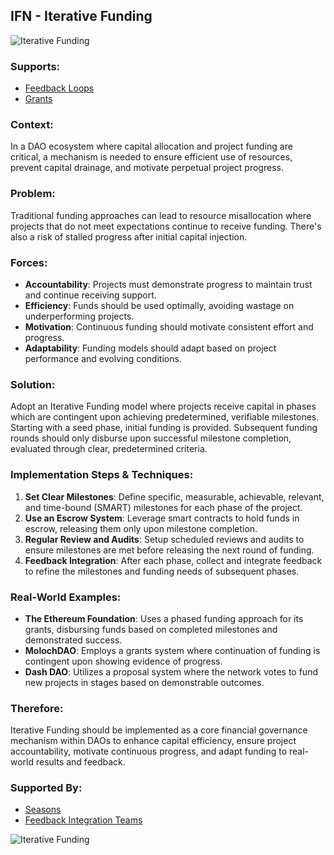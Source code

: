 ## IFN - Iterative Funding

![Iterative Funding](./output/illustrations/iterative_funding.png)

### Supports:
* [Feedback Loops](./feedback_loops.html)
* [Grants](./grants.md)

### Context:
In a DAO ecosystem where capital allocation and project funding are critical, a mechanism is needed to ensure efficient use of resources, prevent capital drainage, and motivate perpetual project progress.

### Problem:
Traditional funding approaches can lead to resource misallocation where projects that do not meet expectations continue to receive funding. There's also a risk of stalled progress after initial capital injection.

### Forces:
- **Accountability**: Projects must demonstrate progress to maintain trust and continue receiving support.
- **Efficiency**: Funds should be used optimally, avoiding wastage on underperforming projects.
- **Motivation**: Continuous funding should motivate consistent effort and progress.
- **Adaptability**: Funding models should adapt based on project performance and evolving conditions.

### Solution:
Adopt an Iterative Funding model where projects receive capital in phases which are contingent upon achieving predetermined, verifiable milestones. Starting with a seed phase, initial funding is provided. Subsequent funding rounds should only disburse upon successful milestone completion, evaluated through clear, predetermined criteria.

### Implementation Steps & Techniques:
1. **Set Clear Milestones**: Define specific, measurable, achievable, relevant, and time-bound (SMART) milestones for each phase of the project.
2. **Use an Escrow System**: Leverage smart contracts to hold funds in escrow, releasing them only upon milestone completion.
3. **Regular Review and Audits**: Setup scheduled reviews and audits to ensure milestones are met before releasing the next round of funding.
4. **Feedback Integration**: After each phase, collect and integrate feedback to refine the milestones and funding needs of subsequent phases.

### Real-World Examples:
- **The Ethereum Foundation**: Uses a phased funding approach for its grants, disbursing funds based on completed milestones and demonstrated success.
- **MolochDAO**: Employs a grants system where continuation of funding is contingent upon showing evidence of progress.
- **Dash DAO**: Utilizes a proposal system where the network votes to fund new projects in stages based on demonstrable outcomes.

### Therefore:
Iterative Funding should be implemented as a core financial governance mechanism within DAOs to enhance capital efficiency, ensure project accountability, motivate continuous progress, and adapt funding to real-world results and feedback.

### Supported By:
* [Seasons](./seasons.html)
* [Feedback Integration Teams](./feedback_integration_teams.html)

![Iterative Funding](./output/iterative_funding_specific_graph.png)